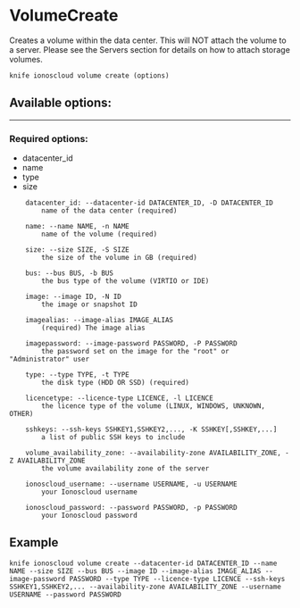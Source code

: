 # VolumeCreate

Creates a volume within the data center. This will NOT attach the volume to a server. Please see the Servers section for details on how to attach storage volumes.

    knife ionoscloud volume create (options)


## Available options:
---

### Required options:
* datacenter_id
* name
* type
* size

```
    datacenter_id: --datacenter-id DATACENTER_ID, -D DATACENTER_ID
        name of the data center (required)

    name: --name NAME, -n NAME
        name of the volume (required)

    size: --size SIZE, -S SIZE
        the size of the volume in GB (required)

    bus: --bus BUS, -b BUS
        the bus type of the volume (VIRTIO or IDE)

    image: --image ID, -N ID
        the image or snapshot ID

    imagealias: --image-alias IMAGE_ALIAS
        (required) The image alias

    imagepassword: --image-password PASSWORD, -P PASSWORD
        the password set on the image for the "root" or "Administrator" user

    type: --type TYPE, -t TYPE
        the disk type (HDD OR SSD) (required)

    licencetype: --licence-type LICENCE, -l LICENCE
        the licence type of the volume (LINUX, WINDOWS, UNKNOWN, OTHER)

    sshkeys: --ssh-keys SSHKEY1,SSHKEY2,..., -K SSHKEY[,SSHKEY,...]
        a list of public SSH keys to include

    volume_availability_zone: --availability-zone AVAILABILITY_ZONE, -Z AVAILABILITY_ZONE
        the volume availability zone of the server

    ionoscloud_username: --username USERNAME, -u USERNAME
        your Ionoscloud username

    ionoscloud_password: --password PASSWORD, -p PASSWORD
        your Ionoscloud password

```

## Example

    knife ionoscloud volume create --datacenter-id DATACENTER_ID --name NAME --size SIZE --bus BUS --image ID --image-alias IMAGE_ALIAS --image-password PASSWORD --type TYPE --licence-type LICENCE --ssh-keys SSHKEY1,SSHKEY2,... --availability-zone AVAILABILITY_ZONE --username USERNAME --password PASSWORD
